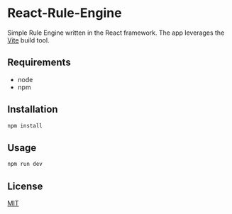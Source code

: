 # React-Rule-Engine

Simple Rule Engine written in the React framework. The app leverages the [Vite](https://vitejs.dev/guide/#trying-vite-online) build tool. 

## Requirements
- node
- npm

## Installation
```Bash
npm install
```

## Usage
```Bash
npm run dev
```

## License

[MIT](https://choosealicense.com/licenses/mit/)